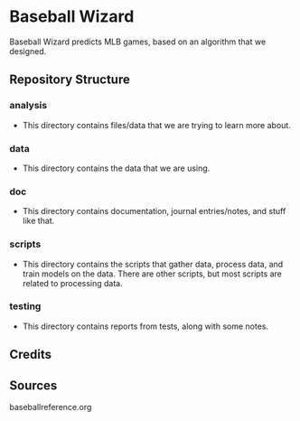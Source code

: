 # Baseball Wizard
Baseball Wizard predicts MLB games, based on an algorithm that we designed.

## Repository Structure
### analysis
- This directory contains files/data that we are trying to learn more about.

### data
- This directory contains the data that we are using.

### doc
- This directory contains documentation, journal entries/notes, and stuff like that.

### scripts
- This directory contains the scripts that gather data, process data, and train models on the data. There are other scripts, but most scripts are related to processing data.

### testing
- This directory contains reports from tests, along with some notes.


## Credits

## Sources
baseballreference.org
